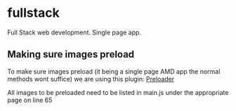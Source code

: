 fullstack
=========

Full Stack web development.
Single page app.

Making sure images preload
--------
To make sure images preload (it being a single page AMD app the normal methods wont suffice) we are using this plugin:
[Preloader](https://github.com/DimitarChristoff/pre-loader "Preloader")

All images to be preloaded need to be listed in main.js under the appropriate page on line 65
